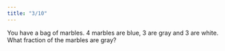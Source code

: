 ```yaml
---
title: "3/10"
---
```

You have a bag of marbles. 4 marbles are blue, 3 are gray and 3 are white. What fraction of the marbles are gray?

